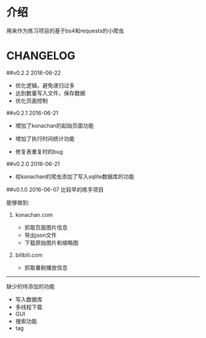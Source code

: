 # 介绍

用来作为练习项目的基于bs4和requests的小爬虫

# CHANGELOG
##v0.2.2 2016-06-22
- 优化逻辑，避免递归过多
- 达到数量写入文件，保存数据
- 优化页面控制


##v0.2.1 2016-06-21
- 增加了konachan的起始页面功能
- 增加了执行时间统计功能

- 修复表重复时的bug


##v0.2.0 2016-06-21
- 给konachan的爬虫添加了写入sqlite数据库的功能


##v0.1.0 2016-06-07
比较早的练手项目

能够做到:

1. konachan.com
    - 抓取页面图片信息
    - 导出json文件
    - 下载原始图片和缩略图

2. bilibili.com
    - 抓取番剧播放信息

---
缺少的待添加的功能

- 写入数据库
- 多线程下载
- GUI
- 搜索功能
- tag

